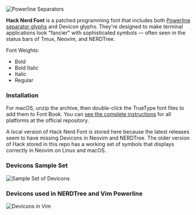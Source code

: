 ![Powerline Separators](https://camo.githubusercontent.com/3c3a1717e42f17651f688ecc19f87e7433275098/68747470733a2f2f7261772e6769746875622e636f6d2f706f7765726c696e652f706f7765726c696e652f646576656c6f702f646f63732f736f757263652f5f7374617469632f696d672f706c2d6d6f64652d6e6f726d616c2e706e67)

**Hack Nerd Font** is a patched programming font that includes both [Powerline separator glyphs](https://github.com/microsoft/cascadia-code/issues/10#issue-481430946) and Devicon glyphs. They're designed to make terminal applications look "fancier" with sophisticated symbols — often seen in the status bars of Tmux, Neovim, and NERDTree.

Font Weights:
- Bold
- Bold Italic
- Italic
- Regular


### Installation

For macOS, unzip the archive, then double-click the TrueType font files to add them to Font Book. You can [see the complete instructions](https://github.com/ryanoasis/nerd-fonts/tree/master/patched-fonts/Hack#quick-installation) for all platforms at the official repository.

A local version of Hack Nerd Font is stored here because the latest releases seem to have missing Devicons in Neovim and NERDTree. The older version of Hack stored in this repo has a working set of symbols that displays correctly in Neovim on Linux and macOS.


### Devicons Sample Set

![Sample Set of Devicons](https://vorillaz.github.io/devicons/img/ogimage.png)


### Devicons used in NERDTree and Vim Powerline

![Devicons in Vim](https://raw.githubusercontent.com/wiki/ryanoasis/vim-devicons/screenshots/v0.10.x/overall-screenshot.png)
